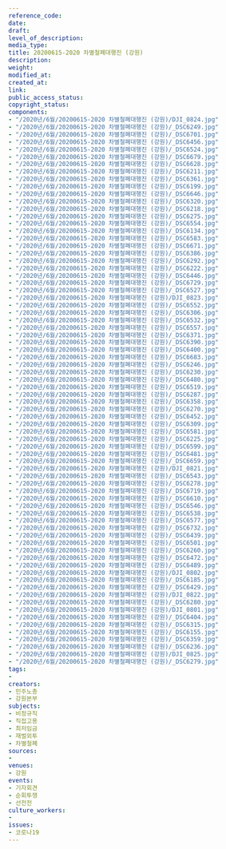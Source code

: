 ```yaml
---
reference_code: 
date: 
draft: 
level_of_description: 
media_type: 
title: 20200615-2020 차별철폐대행진 (강원)
description: 
weight: 
modified_at: 
created_at: 
link: 
public_access_status: 
copyright_status: 
components:
- "/2020년/6월/20200615-2020 차별철폐대행진 (강원)/DJI_0824.jpg"
- "/2020년/6월/20200615-2020 차별철폐대행진 (강원)/_DSC6249.jpg"
- "/2020년/6월/20200615-2020 차별철폐대행진 (강원)/_DSC6701.jpg"
- "/2020년/6월/20200615-2020 차별철폐대행진 (강원)/_DSC6456.jpg"
- "/2020년/6월/20200615-2020 차별철폐대행진 (강원)/_DSC6524.jpg"
- "/2020년/6월/20200615-2020 차별철폐대행진 (강원)/_DSC6679.jpg"
- "/2020년/6월/20200615-2020 차별철폐대행진 (강원)/_DSC6628.jpg"
- "/2020년/6월/20200615-2020 차별철폐대행진 (강원)/_DSC6211.jpg"
- "/2020년/6월/20200615-2020 차별철폐대행진 (강원)/_DSC6361.jpg"
- "/2020년/6월/20200615-2020 차별철폐대행진 (강원)/_DSC6199.jpg"
- "/2020년/6월/20200615-2020 차별철폐대행진 (강원)/_DSC6646.jpg"
- "/2020년/6월/20200615-2020 차별철폐대행진 (강원)/_DSC6320.jpg"
- "/2020년/6월/20200615-2020 차별철폐대행진 (강원)/_DSC6218.jpg"
- "/2020년/6월/20200615-2020 차별철폐대행진 (강원)/_DSC6275.jpg"
- "/2020년/6월/20200615-2020 차별철폐대행진 (강원)/_DSC6554.jpg"
- "/2020년/6월/20200615-2020 차별철폐대행진 (강원)/_DSC6134.jpg"
- "/2020년/6월/20200615-2020 차별철폐대행진 (강원)/_DSC6583.jpg"
- "/2020년/6월/20200615-2020 차별철폐대행진 (강원)/_DSC6671.jpg"
- "/2020년/6월/20200615-2020 차별철폐대행진 (강원)/_DSC6386.jpg"
- "/2020년/6월/20200615-2020 차별철폐대행진 (강원)/_DSC6292.jpg"
- "/2020년/6월/20200615-2020 차별철폐대행진 (강원)/_DSC6222.jpg"
- "/2020년/6월/20200615-2020 차별철폐대행진 (강원)/_DSC6446.jpg"
- "/2020년/6월/20200615-2020 차별철폐대행진 (강원)/_DSC6729.jpg"
- "/2020년/6월/20200615-2020 차별철폐대행진 (강원)/_DSC6527.jpg"
- "/2020년/6월/20200615-2020 차별철폐대행진 (강원)/DJI_0823.jpg"
- "/2020년/6월/20200615-2020 차별철폐대행진 (강원)/_DSC6552.jpg"
- "/2020년/6월/20200615-2020 차별철폐대행진 (강원)/_DSC6306.jpg"
- "/2020년/6월/20200615-2020 차별철폐대행진 (강원)/_DSC6532.jpg"
- "/2020년/6월/20200615-2020 차별철폐대행진 (강원)/_DSC6557.jpg"
- "/2020년/6월/20200615-2020 차별철폐대행진 (강원)/_DSC6371.jpg"
- "/2020년/6월/20200615-2020 차별철폐대행진 (강원)/_DSC6390.jpg"
- "/2020년/6월/20200615-2020 차별철폐대행진 (강원)/_DSC6400.jpg"
- "/2020년/6월/20200615-2020 차별철폐대행진 (강원)/_DSC6683.jpg"
- "/2020년/6월/20200615-2020 차별철폐대행진 (강원)/_DSC6246.jpg"
- "/2020년/6월/20200615-2020 차별철폐대행진 (강원)/_DSC6230.jpg"
- "/2020년/6월/20200615-2020 차별철폐대행진 (강원)/_DSC6480.jpg"
- "/2020년/6월/20200615-2020 차별철폐대행진 (강원)/_DSC6519.jpg"
- "/2020년/6월/20200615-2020 차별철폐대행진 (강원)/_DSC6287.jpg"
- "/2020년/6월/20200615-2020 차별철폐대행진 (강원)/_DSC6358.jpg"
- "/2020년/6월/20200615-2020 차별철폐대행진 (강원)/_DSC6270.jpg"
- "/2020년/6월/20200615-2020 차별철폐대행진 (강원)/_DSC6452.jpg"
- "/2020년/6월/20200615-2020 차별철폐대행진 (강원)/_DSC6309.jpg"
- "/2020년/6월/20200615-2020 차별철폐대행진 (강원)/_DSC6581.jpg"
- "/2020년/6월/20200615-2020 차별철폐대행진 (강원)/_DSC6225.jpg"
- "/2020년/6월/20200615-2020 차별철폐대행진 (강원)/_DSC6599.jpg"
- "/2020년/6월/20200615-2020 차별철폐대행진 (강원)/_DSC6481.jpg"
- "/2020년/6월/20200615-2020 차별철폐대행진 (강원)/_DSC6659.jpg"
- "/2020년/6월/20200615-2020 차별철폐대행진 (강원)/DJI_0821.jpg"
- "/2020년/6월/20200615-2020 차별철폐대행진 (강원)/_DSC6543.jpg"
- "/2020년/6월/20200615-2020 차별철폐대행진 (강원)/_DSC6278.jpg"
- "/2020년/6월/20200615-2020 차별철폐대행진 (강원)/_DSC6719.jpg"
- "/2020년/6월/20200615-2020 차별철폐대행진 (강원)/_DSC6610.jpg"
- "/2020년/6월/20200615-2020 차별철폐대행진 (강원)/_DSC6546.jpg"
- "/2020년/6월/20200615-2020 차별철폐대행진 (강원)/_DSC6538.jpg"
- "/2020년/6월/20200615-2020 차별철폐대행진 (강원)/_DSC6577.jpg"
- "/2020년/6월/20200615-2020 차별철폐대행진 (강원)/_DSC6732.jpg"
- "/2020년/6월/20200615-2020 차별철폐대행진 (강원)/_DSC6439.jpg"
- "/2020년/6월/20200615-2020 차별철폐대행진 (강원)/_DSC6501.jpg"
- "/2020년/6월/20200615-2020 차별철폐대행진 (강원)/_DSC6260.jpg"
- "/2020년/6월/20200615-2020 차별철폐대행진 (강원)/_DSC6472.jpg"
- "/2020년/6월/20200615-2020 차별철폐대행진 (강원)/_DSC6489.jpg"
- "/2020년/6월/20200615-2020 차별철폐대행진 (강원)/DJI_0802.jpg"
- "/2020년/6월/20200615-2020 차별철폐대행진 (강원)/_DSC6185.jpg"
- "/2020년/6월/20200615-2020 차별철폐대행진 (강원)/_DSC6429.jpg"
- "/2020년/6월/20200615-2020 차별철폐대행진 (강원)/DJI_0822.jpg"
- "/2020년/6월/20200615-2020 차별철폐대행진 (강원)/_DSC6280.jpg"
- "/2020년/6월/20200615-2020 차별철폐대행진 (강원)/DJI_0801.jpg"
- "/2020년/6월/20200615-2020 차별철폐대행진 (강원)/_DSC6404.jpg"
- "/2020년/6월/20200615-2020 차별철폐대행진 (강원)/_DSC6315.jpg"
- "/2020년/6월/20200615-2020 차별철폐대행진 (강원)/_DSC6155.jpg"
- "/2020년/6월/20200615-2020 차별철폐대행진 (강원)/_DSC6359.jpg"
- "/2020년/6월/20200615-2020 차별철폐대행진 (강원)/_DSC6236.jpg"
- "/2020년/6월/20200615-2020 차별철폐대행진 (강원)/DJI_0825.jpg"
- "/2020년/6월/20200615-2020 차별철폐대행진 (강원)/_DSC6279.jpg"
tags:
- 
creators:
- 민주노총
- 강원본부
subjects:
- 비정규직
- 직접고용
- 최저임금
- 재벌외투
- 차별철폐
sources:
- 
venues:
- 강원
events:
- 기자회견
- 순회투쟁
- 선전전
culture_workers:
- 
issues:
- 코로나19
---
```

